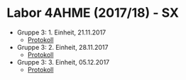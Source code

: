 # Labor 4AHME (2017/18) - SX

* Gruppe 3: 1. Einheit, 21.11.2017  
    * [Protokoll](https://github.com/HTLMechatronics/m14-la1-sx/blob/smumam14/smumam14/Protokoll1.md)
* Gruppe 3: 2. Einheit, 28.11.2017 
    * [Protokoll](https://github.com/HTLMechatronics/m14-la1-sx/blob/smumam14/smumam14/Protokoll2.md)
* Gruppe 3: 3. Einheit, 05.12.2017
    * [Protokoll](https://github.com/HTLMechatronics/m14-la1-sx/blob/smumam14/smumam14/Protokoll3.md)
